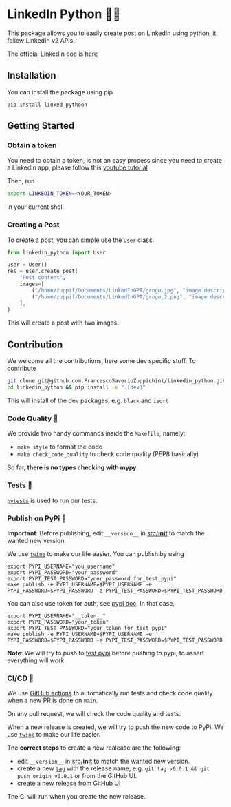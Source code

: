 # LinkedIn Python 💙🐍
This package allows you to easily create post on LinkedIn using python, it follow LinkedIn v2 APIs.

The official LinkedIn doc is [here](https://learn.microsoft.com/en-gb/linkedin/consumer/integrations/self-serve/share-on-linkedin)

## Installation

You can install the package using pip

```
pip install linked_pythoon
```

## Getting Started

### Obtain a token

You need to obtain a token, is not an easy process since you need to create a LinkedIn app, please follow this [youtube tutorial](https://youtu.be/YJoof1kX_kQ)

Then, run 

```bash
export LINKEDIN_TOKEN=<YOUR_TOKEN>
```

in your current shell

### Creating a Post
To create a post, you can simple use the `User` class.

```python
from linkedin_python import User

user = User()
res = user.create_post(
    "Post content",
    images=[
        ("/home/zuppif/Documents/LinkedInGPT/grogu.jpg", "image description"),
        ("/home/zuppif/Documents/LinkedInGPT/grogu_2.png", "image description"),
    ],
)
```

This will create a post with two images.

## Contribution

We welcome all the contributions, here some dev specific stuff. To contribute

```bash
git clone git@github.com:FrancescoSaverioZuppichini/linkedin_python.git
cd linkedin_python && pip install -e ".[dev]"
```

This will install of the dev packages, e.g. `black` and `isort`

### Code Quality 🧹

We provide two handy commands inside the `Makefile`, namely:

- `make style` to format the code
- `make check_code_quality` to check code quality (PEP8 basically)

So far, **there is no types checking with mypy**.

### Tests 🧪

[`pytests`](https://docs.pytest.org/en/7.1.x/) is used to run our tests.

### Publish on PyPi 🚀

**Important**: Before publishing, edit `__version__` in [src/__init__](/src/__init__.py) to match the wanted new version.

We use [`twine`](https://twine.readthedocs.io/en/stable/) to make our life easier. You can publish by using

```
export PYPI_USERNAME="you_username"
export PYPI_PASSWORD="your_password"
export PYPI_TEST_PASSWORD="your_password_for_test_pypi"
make publish -e PYPI_USERNAME=$PYPI_USERNAME -e PYPI_PASSWORD=$PYPI_PASSWORD -e PYPI_TEST_PASSWORD=$PYPI_TEST_PASSWORD
```

You can also use token for auth, see [pypi doc](https://pypi.org/help/#apitoken). In that case,

```
export PYPI_USERNAME="__token__"
export PYPI_PASSWORD="your_token"
export PYPI_TEST_PASSWORD="your_token_for_test_pypi"
make publish -e PYPI_USERNAME=$PYPI_USERNAME -e PYPI_PASSWORD=$PYPI_PASSWORD -e PYPI_TEST_PASSWORD=$PYPI_TEST_PASSWORD
```

**Note**: We will try to push to [test pypi](https://test.pypi.org/) before pushing to pypi, to assert everything will work

### CI/CD 🤖

We use [GitHub actions](https://github.com/features/actions) to automatically run tests and check code quality when a new PR is done on `main`.

On any pull request, we will check the code quality and tests.

When a new release is created, we will try to push the new code to PyPi. We use [`twine`](https://twine.readthedocs.io/en/stable/) to make our life easier. 

The **correct steps** to create a new realease are the following:
- edit `__version__` in [src/__init__](/src/__init__.py) to match the wanted new version.
- create a new [`tag`](https://git-scm.com/docs/git-tag) with the release name, e.g. `git tag v0.0.1 && git push origin v0.0.1` or from the GitHub UI.
- create a new release from GitHub UI

The CI will run when you create the new release.
